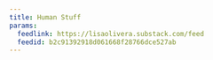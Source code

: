 ```yaml
---
title: Human Stuff
params:
  feedlink: https://lisaolivera.substack.com/feed
  feedid: b2c91392918d061668f28766dce527ab
---
```

